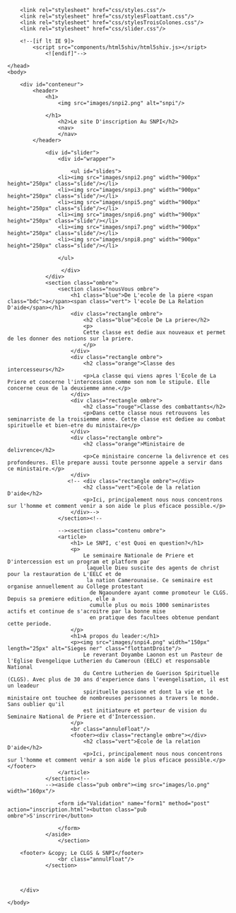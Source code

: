 <!DOCTYPE html>
<html>
    <head>
        <meta charset="UTF-8"/>
        <title></title>

        <link rel="stylesheet" href="css/styles.css"/>
        <link rel="stylesheet" href="css/stylesFloattant.css"/>
        <link rel="stylesheet" href="css/stylesTroisColones.css"/>
        <link rel="stylesheet" href="css/slider.css"/>
        
<!--
        https:github.com/aFarkas/html5shiv
-->
        <!--[if lt IE 9]>
            <script src="components/html5shiv/html5shiv.js></sript>
                <![endif]"-->
       
    </head>
    <body>

        <div id="conteneur">
            <header>
                <h1>
                    <img src="images/snpi2.png" alt="snpi"/>
       
                </h1>
                    <h2>Le site D'inscription Au SNPI</h2>
                    <nav>
                    </nav>
            </header>

                <div id="slider">
                    <div id="wrapper">
                      
                        <ul id="slides">
                    <li><img src="images/snpi2.png" width="900px" height="250px" class="slide"/></li>
                    <li><img src="images/snpi3.png" width="900px" height="250px" class="slide"/></li>
                    <li><img src="images/snpi5.png" width="900px" height="250px" class="slide"/></li>
                    <li><img src="images/snpi6.png" width="900px" height="250px" class="slide"/></li>
                    <li><img src="images/snpi7.png" width="900px" height="250px" class="slide"/></li>
                    <li><img src="images/snpi8.png" width="900px" height="250px" class="slide"/></li>
                    
                    </ul>
                  
                     </div>
                </div>
                <section class="ombre">
                    <section class="nousVous ombre">
                        <h1 class="blue">De L'ecole de la piere <span class="bdc">a</span><span class="vert"> l'ecole De La Relation D'aide</span></h1>
                        <div class="rectangle ombre">
                            <h2 class="blue">Ecole De La priere</h2>
                            <p>
                            Cette classe est dedie aux nouveaux et permet de les donner des notions sur la priere. 
                            </p>
                        </div>
                        <div class="rectangle ombre">
                            <h2 class="orange">Classe des intercesseurs</h2>
                            <p>La classe qui viens apres l'Ecole de La Priere et concerne l'intercession comme son nom le stipule. Elle concerne ceux de la deuxiemme anne.</p>
                        </div>
                        <div class="rectangle ombre">
                            <h2 class="rouge">Classe des combattants</h2>
                            <p>Dans cette classe nous retrouvons les seminarriste de la troisiemme anne. Cette classe est dediee au combat spirituelle et bien-etre du ministaire</p>
                        </div>
                        <div class="rectangle ombre">
                            <h2 class="orange">Ministaire de delivrence</h2>
                            <p>Ce ministaire concerne la delivrence et ces profondeures. Elle prepare aussi toute personne appele a servir dans ce ministaire.</p>
                        </div>
                       <!-- <div class="rectangle ombre"></div>
                            <h2 class="vert">Ecole de la relation D'aide</h2>
                            <p>Ici, principalement nous nous concentrons sur l'homme et comment venir a son aide le plus eficace possible.</p>
                        </div>-->
                    </section><!-- 
                    
                    --><section class="contenu ombre">
                    <article>
                        <h1> Le SNPI, c'est Quoi en question?</h1>
                        <p>
                            Le seminaire Nationale de Priere et D'intercession est un program et platform par
                             laquelle Dieu suscite des agents de christ pour la restauration de L'EELC et de 
                             la nation Camerounaise. Ce seminaire est organise annuellement au College protestant
                              de Ngaoundere ayant comme promoteur le CLGS. Depuis sa premiere edition, elle a 
                              cumulle plus ou mois 1000 seminaristes actifs et continue de s'acroitre par la bonne mise 
                              en pratique des facultees obtenue pendant cette periode.
                        </p>
                        <h1>A propos du leader:</h1>
                        <p><img src="images/snpi4.png" width="150px" length="25px" alt="Sieges ner" class="flottantDroite"/>
                            Le reverant Doyambe Laonon est un Pasteur de l'Eglise Evengelique Lutherien du Cameroun (EELC) et responsable National
                            du Centre Lutherien de Guerison Spirituelle (CLGS). Avec plus de 30 ans d'experience dans l'evengelisation, il est un leadeur
                            spirituelle passione et dont la vie et le ministaire ont touchee de nombreuses perssonnes a travers le monde. Sans oublier qu'il
                            est initiateure et porteur de vision du Seminaire National de Priere et d'Intercession.
                        </p>
                        <br class="annuleFloat"/>
                        <footer><div class="rectangle ombre"></div>
                            <h2 class="vert">Ecole de la relation D'aide</h2>
                            <p>Ici, principalement nous nous concentrons sur l'homme et comment venir a son aide le plus eficace possible.</p></footer>
                    </article>
                </section><!--
                --><aside class="pub ombre"><img src="images/lo.png" width="160px"/>
                    
                    <form id="Validation" name="form1" method="post" action="inscription.html"><button class="pub ombre">S'inscrrire</button>
                    
                    </form>
                </aside>
                    </section>
        
        <footer> &copy; Le CLGS & SNPI</footer>
                    <br class="annulFloat"/>
                </section>



        </div>

    </body>
</html>
